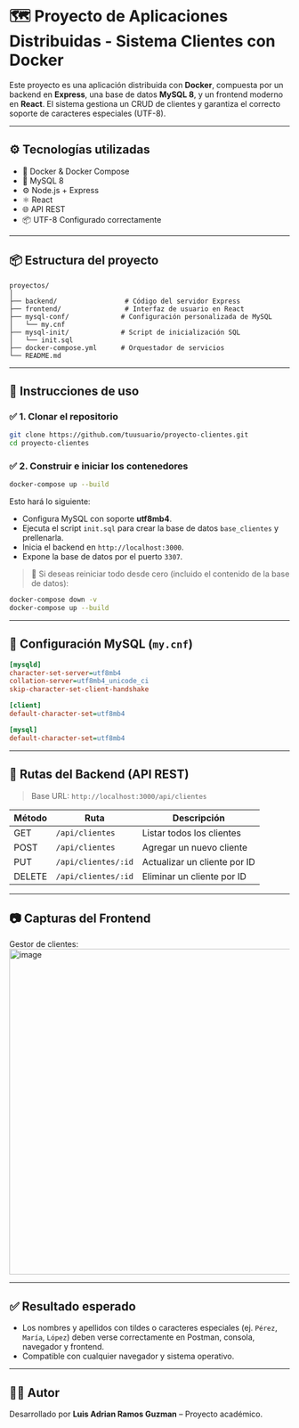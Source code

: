 # 🗺️ Proyecto de Aplicaciones Distribuidas - Sistema Clientes con Docker

Este proyecto es una aplicación distribuida con **Docker**, compuesta por un backend en **Express**, una base de datos **MySQL 8**, y un frontend moderno en **React**. El sistema gestiona un CRUD de clientes y garantiza el correcto soporte de caracteres especiales (UTF-8).

---

## ⚙️ Tecnologías utilizadas

- 🐳 Docker & Docker Compose
- 🐬 MySQL 8
- ⚙️ Node.js + Express
- ⚛️ React
- 🌐 API REST
- 📦 UTF-8 Configurado correctamente

---

## 📦 Estructura del proyecto

```
proyectos/
│
├── backend/                 # Código del servidor Express
├── frontend/                # Interfaz de usuario en React
├── mysql-conf/             # Configuración personalizada de MySQL
│   └── my.cnf
├── mysql-init/             # Script de inicialización SQL
│   └── init.sql
├── docker-compose.yml      # Orquestador de servicios
└── README.md
```

---

## 🚀 Instrucciones de uso

### ✅ 1. Clonar el repositorio
```bash
git clone https://github.com/tuusuario/proyecto-clientes.git
cd proyecto-clientes
```

### ✅ 2. Construir e iniciar los contenedores
```bash
docker-compose up --build
```

Esto hará lo siguiente:
- Configura MySQL con soporte **utf8mb4**.
- Ejecuta el script `init.sql` para crear la base de datos `base_clientes` y prellenarla.
- Inicia el backend en `http://localhost:3000`.
- Expone la base de datos por el puerto `3307`.

> 📝 Si deseas reiniciar todo desde cero (incluido el contenido de la base de datos):
```bash
docker-compose down -v
docker-compose up --build
```

---

## 📄 Configuración MySQL (`my.cnf`)

```ini
[mysqld]
character-set-server=utf8mb4
collation-server=utf8mb4_unicode_ci
skip-character-set-client-handshake

[client]
default-character-set=utf8mb4

[mysql]
default-character-set=utf8mb4
```

---

## 🔌 Rutas del Backend (API REST)

> Base URL: `http://localhost:3000/api/clientes`

| Método | Ruta                     | Descripción                    |
|--------|--------------------------|--------------------------------|
| GET    | `/api/clientes`         | Listar todos los clientes      |
| POST   | `/api/clientes`         | Agregar un nuevo cliente       |
| PUT    | `/api/clientes/:id`     | Actualizar un cliente por ID   |
| DELETE | `/api/clientes/:id`     | Eliminar un cliente por ID     |

---

## 📷 Capturas del Frontend
Gestor de clientes:
<img width="1845" height="585" alt="image" src="https://github.com/user-attachments/assets/e63d8e90-d28b-49e1-9156-7c89f31d6f39" />


---

## ✅ Resultado esperado

- Los nombres y apellidos con tildes o caracteres especiales (ej. `Pérez`, `María`, `López`) deben verse correctamente en Postman, consola, navegador y frontend.
- Compatible con cualquier navegador y sistema operativo.

---

## 🙋‍♂️ Autor

Desarrollado por **Luis Adrian Ramos Guzman** – Proyecto académico.
